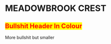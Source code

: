 <h1>MEADOWBROOK CREST</h1>

<h2><span style="background-color: rgb(255,255,0)"><span style="color:RED">Bullshit Header In Colour</h2>

More bullshit but smaller